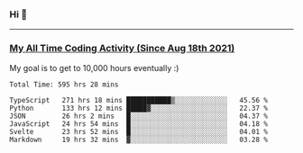 ### Hi 🙂

---

### <a href="https://wakatime.com/@Eroxl">My All Time Coding Activity (Since Aug 18th 2021)</a>
My goal is to get to 10,000 hours eventually :)
<!--START_SECTION:waka-->

```text
Total Time: 595 hrs 28 mins

TypeScript   271 hrs 18 mins ███████████▒░░░░░░░░░░░░░   45.56 %
Python       133 hrs 12 mins █████▓░░░░░░░░░░░░░░░░░░░   22.37 %
JSON         26 hrs 2 mins   █░░░░░░░░░░░░░░░░░░░░░░░░   04.37 %
JavaScript   24 hrs 54 mins  █░░░░░░░░░░░░░░░░░░░░░░░░   04.18 %
Svelte       23 hrs 52 mins  █░░░░░░░░░░░░░░░░░░░░░░░░   04.01 %
Markdown     19 hrs 32 mins  ▓░░░░░░░░░░░░░░░░░░░░░░░░   03.28 %
```

<!--END_SECTION:waka-->
